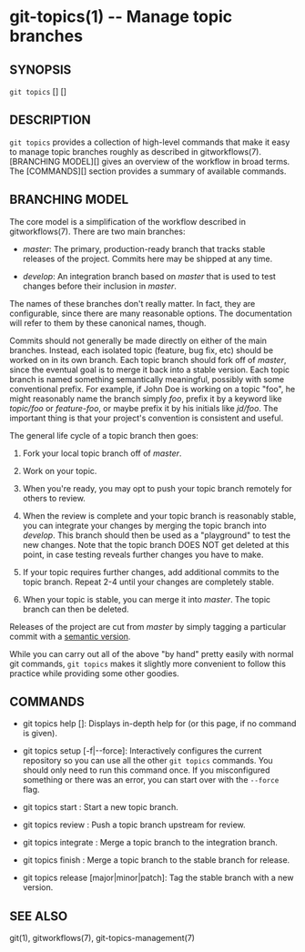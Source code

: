 # git-topics(1) -- Manage topic branches

## SYNOPSIS

`git topics` [<command>] [<options>]

## DESCRIPTION

`git topics` provides a collection of high-level commands that make it easy to
manage topic branches roughly as described in gitworkflows(7). [BRANCHING
MODEL][] gives an overview of the workflow in broad terms. The [COMMANDS][]
section provides a summary of available commands.

## BRANCHING MODEL

The core model is a simplification of the workflow described in
gitworkflows(7). There are two main branches:

* _master_:
  The primary, production-ready branch that tracks stable releases of the
  project. Commits here may be shipped at any time.

* _develop_:
  An integration branch based on _master_ that is used to test changes before
  their inclusion in _master_.

The names of these branches don't really matter. In fact, they are
configurable, since there are many reasonable options. The documentation will
refer to them by these canonical names, though.

Commits should not generally be made directly on either of the main branches.
Instead, each isolated topic (feature, bug fix, etc) should be worked on in its
own branch. Each topic branch should fork off of _master_, since the eventual
goal is to merge it back into a stable version. Each topic branch is named
something semantically meaningful, possibly with some conventional prefix. For
example, if John Doe is working on a topic "foo", he might reasonably name the
branch simply _foo_, prefix it by a keyword like _topic/foo_ or _feature-foo_,
or maybe prefix it by his initials like _jd/foo_. The important thing is that
your project's convention is consistent and useful.

The general life cycle of a topic branch then goes:

1. Fork your local topic branch off of _master_.

2. Work on your topic.

3. When you're ready, you may opt to push your topic branch remotely for others
   to review.

4. When the review is complete and your topic branch is reasonably stable, you
   can integrate your changes by merging the topic branch into _develop_. This
   branch should then be used as a "playground" to test the new changes. Note
   that the topic branch DOES NOT get deleted at this point, in case testing
   reveals further changes you have to make.

5. If your topic requires further changes, add additional commits to the topic
   branch. Repeat 2-4 until your changes are completely stable.

6. When your topic is stable, you can merge it into _master_. The topic branch
   can then be deleted.

Releases of the project are cut from _master_ by simply tagging a particular
commit with a [semantic version](http://semver.org/).

While you can carry out all of the above "by hand" pretty easily with normal
git commands, `git topics` makes it slightly more convenient to follow this
practice while providing some other goodies.

## COMMANDS

* git topics help [<command>]:
  Displays in-depth help for <command> (or this page, if no command is given).

* git topics setup [-f|--force]:
  Interactively configures the current repository so you can use all the other
  `git topics` commands. You should only need to run this command once. If you
  misconfigured something or there was an error, you can start over with the
  `--force` flag.

* git topics start <topic>:
  Start a new topic branch.

* git topics review <topic>:
  Push a topic branch upstream for review.

* git topics integrate <topic>:
  Merge a topic branch to the integration branch.

* git topics finish <topic>:
  Merge a topic branch to the stable branch for release.

* git topics release [major|minor|patch]:
  Tag the stable branch with a new version.

## SEE ALSO

git(1), gitworkflows(7), git-topics-management(7)
